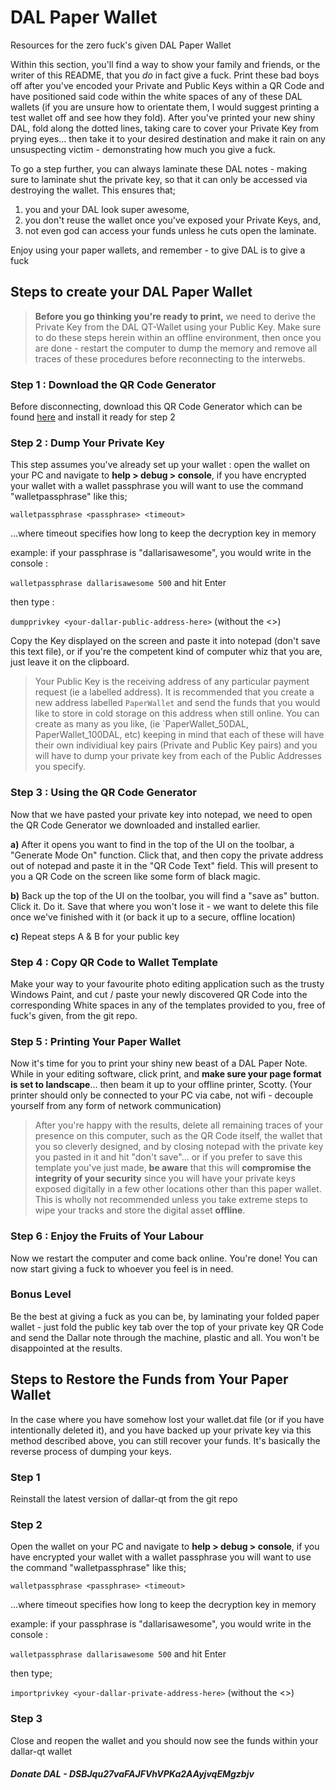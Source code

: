 # DAL Paper Wallet
Resources for the zero fuck's given DAL Paper Wallet

Within this section, you'll find a way to show your family and friends, or the writer of this README, that you *do* in fact give a fuck. Print these bad boys off after you've encoded your Private and Public Keys within a QR Code and have positioned said code within the white spaces of any of these DAL wallets (if you are unsure how to orientate them, I would suggest printing a test wallet off and see how they fold). After you've printed your new shiny DAL, fold along the dotted lines, taking care to cover your Private Key from prying eyes... then take it to your desired destination and make it rain on any unsuspecting victim - demonstrating how much you give a fuck. 

To go a step further, you can always laminate these DAL notes - making sure to laminate shut the private key, so that it can only be accessed via destroying the wallet. This ensures that;

1) you and your DAL look super awesome,
2) you don't reuse the wallet once you've exposed your Private Keys, and,
3) not even god can access your funds unless he cuts open the laminate.

Enjoy using your paper wallets, and remember - to give DAL is to give a fuck

## Steps to create your DAL Paper Wallet

> **Before you go thinking you're ready to print,** we need to derive the Private Key from the DAL QT-Wallet using your Public Key. Make sure to do these steps herein within an offline environment, then once you are done - restart the computer to dump the memory and remove all traces of these procedures before reconnecting to the interwebs. 

### Step 1 : Download the QR Code Generator

Before disconnecting, download this QR Code Generator which can be found [here](https://www.codetwo.com/freeware/qr-code-desktop-reader/) and install it ready for step 2

### Step 2 : Dump Your Private Key

This step assumes you've already set up your wallet : open the wallet on your PC and navigate to **help > debug > console**, if you have encrypted your wallet with a wallet passphrase you will want to use the command "walletpassphrase" like this;

`walletpassphrase <passphrase> <timeout>`

...where timeout specifies how long to keep the decryption key in memory

example: if your passphrase is  "dallarisawesome", you would write in the console :
  
`walletpassphrase dallarisawesome 500` and hit Enter

then type : 

`dumpprivkey <your-dallar-public-address-here>` (without the <>)

Copy the Key displayed on the screen and paste it into notepad (don't save this text file), or if you're the competent kind of computer whiz that you are, just leave it on the clipboard.

> Your Public Key is the receiving address of any particular payment request (ie a labelled address). It is recommended that you create a new address labelled `PaperWallet` and send the funds that you would like to store in cold storage on this address when still online. You can create as many as you like, (ie `PaperWallet_50DAL, PaperWallet_100DAL, etc) keeping in mind that each of these will have their own individiual key pairs (Private and Public Key pairs) and you will have to dump your private key from each of the Public Addresses you specify.

### Step 3 : Using the QR Code Generator

Now that we have pasted your private key into notepad, we need to open the QR Code Generator we downloaded and installed earlier. 

  **a)** After it opens you want to find in the top of the UI on the toolbar, a "Generate Mode On" function. Click that, and then copy the private address out of notepad and paste it in the "QR Code Text" field. This will present to you a QR Code on the screen like some form of black magic.

  **b)** Back up the top of the UI on the toolbar, you will find a "save as" button. Click it. Do it. Save that where you won't lose it - we want to delete this file once we've finished with it (or back it up to a secure, offline location)

  **c)** Repeat steps A & B for your public key

### Step 4 : Copy QR Code to Wallet Template

Make your way to your favourite photo editing application such as the trusty Windows Paint, and cut / paste your newly discovered QR Code into the corresponding White spaces in any of the templates provided to you, free of fuck's given, from the git repo. 

### Step 5 : Printing Your Paper Wallet

Now it's time for you to print your shiny new beast of a DAL Paper Note. While in your editing software, click print, and **make sure your page format is set to landscape**... then beam it up to your offline printer, Scotty. (Your printer should only be connected to your PC via cabe, not wifi - decouple yourself from any form of network communication) 

> After you're happy with the results, delete all remaining traces of your presence on this computer, such as the QR Code itself, the wallet that you so cleverly designed,  and by closing notepad with the private key you pasted in it and hit "don't save"... or if you prefer to save this template you've just made, **be aware** that this will **compromise the integrity of your security** since you will have your private keys exposed digitally in a few other locations other than this paper wallet. This is wholly not recommended unless you take extreme steps to wipe your tracks and store the digital asset **offline**.

### Step 6 : Enjoy the Fruits of Your Labour

Now we restart the computer and come back online. You're done! You can now start giving a fuck to whoever you feel is in need.

### Bonus Level

Be the best at giving a fuck as you can be, by laminating your folded paper wallet - just fold the public key tab over the top of your private key QR Code and send the Dallar note through the machine, plastic and all. You won't be disappointed at the results. 

## Steps to Restore the Funds from Your Paper Wallet

In the case where you have somehow lost your wallet.dat file (or if you have intentionally deleted it), and you have backed up your private key via this method described above, you can still recover your funds. It's basically the reverse process of dumping your keys.

### Step 1

Reinstall the latest version of dallar-qt from the git repo

### Step 2

Open the wallet on your PC and navigate to **help > debug > console**, if you have encrypted your wallet with a wallet passphrase you will want to use the command "walletpassphrase" like this;

`walletpassphrase <passphrase> <timeout>`

...where timeout specifies how long to keep the decryption key in memory

example: if your passphrase is  "dallarisawesome", you would write in the console :
  
`walletpassphrase dallarisawesome 500` and hit Enter

then type;

`importprivkey <your-dallar-private-address-here>` (without the <>)

### Step 3

Close and reopen the wallet and you should now see the funds within your dallar-qt wallet

##### Donate DAL - DSBJqu27vaFAJFVhVPKa2AAyjvqEMgzbjv
